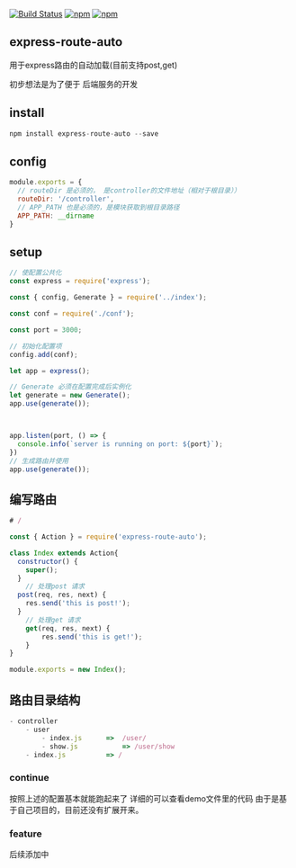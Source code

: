 [![Build Status](https://travis-ci.org/looading/express-route-auto.svg?branch=master)](https://travis-ci.org/looading/express-route-auto)
[![npm](https://img.shields.io/npm/v/express-route-auto.svg?maxAge=2592000)](https://www.npmjs.com/package/express-route-auto)
[![npm](https://img.shields.io/npm/dm/express-route-auto.svg?maxAge=2592000)](https://www.npmjs.com/package/express-route-auto)


## express-route-auto
用于express路由的自动加载(目前支持post,get)

初步想法是为了便于 后端服务的开发

## install

```js
npm install express-route-auto --save
```

## config
```js
module.exports = {
  // routeDir 是必须的， 是controller的文件地址（相对于根目录））
  routeDir: '/controller',
  // APP_PATH 也是必须的，是模块获取到根目录路径
  APP_PATH: __dirname
}

```


## setup
```js
// 使配置公共化
const express = require('express');

const { config, Generate } = require('../index');

const conf = require('./conf');

const port = 3000;

// 初始化配置项
config.add(conf);

let app = express();

// Generate 必须在配置完成后实例化
let generate = new Generate();
app.use(generate());



app.listen(port, () => {
  console.info(`server is running on port: ${port}`);
})
// 生成路由并使用
app.use(generate());
```

## 编写路由
```js
# /

const { Action } = require('express-route-auto');

class Index extends Action{
  constructor() {
    super();
  }
	// 处理post 请求
  post(req, res, next) {
    res.send('this is post!');
  }
	// 处理get 请求
	get(req, res, next) {
		res.send('this is get!');
	}
}

module.exports = new Index();

```

## 路由目录结构

```js
- controller
	- user				
		- index.js		=>	/user/
		- show.js			=> /user/show
	- index.js			=> /
```

### continue
按照上述的配置基本就能跑起来了
详细的可以查看demo文件里的代码
由于是基于自己项目的，目前还没有扩展开来。

### feature
后续添加中
